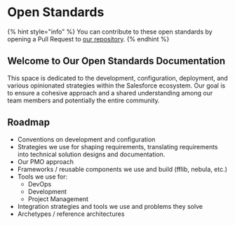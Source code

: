 # Open Standards



{% hint style="info" %}
You can contribute to these open standards by opening a Pull Request to [our repository](https://github.com/goharrier/open-standards).&#x20;
{% endhint %}

## Welcome to Our Open Standards Documentation

This space is dedicated to the development, configuration, deployment, and various opinionated strategies within the Salesforce ecosystem. Our goal is to ensure a cohesive approach and a shared understanding among our team members and potentially the entire community.

## Roadmap

* Conventions on development and configuration
* Strategies we use for shaping requirements, translating requirements into technical solution designs and documentation.
* Our PMO approach
* Frameworks / reusable components we use and build (fflib, nebula, etc.)
* Tools we use for:
  * DevOps
  * Development
  * Project Management
* Integration strategies and tools we use and problems they solve
* Archetypes / reference architectures
